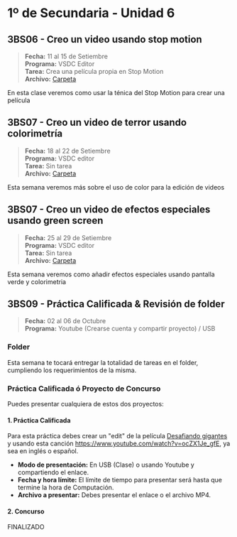 # 1º de Secundaria - Unidad 6

## 3BS06 - Creo un video usando stop motion

> **Fecha:** 11 al 15 de Setiembre<br> **Programa:** VSDC Editor<br> **Tarea:** Crea una película propia en Stop Motion<br> **Archivo:** [Carpeta](https://app.box.com/s/fvacg8e4k3l397hxrrnmaajkbs40am0j)

En esta clase veremos como usar la ténica del Stop Motion para crear una película

## 3BS07 - Creo un video de terror usando colorimetría

> **Fecha:** 18 al 22 de Setiembre<br> **Programa:** VSDC editor<br> **Tarea:** Sin tarea<br> **Archivo:** [Carpeta](https://app.box.com/s/fvacg8e4k3l397hxrrnmaajkbs40am0j)

Esta semana veremos más sobre el uso de color para la edición de videos

<div class="currentTheme">

## 3BS07 - Creo un video de efectos especiales usando green screen

> **Fecha:** 25 al 29 de Setiembre<br> **Programa:** VSDC editor<br> **Tarea:** Sin tarea<br> **Archivo:** [Carpeta](https://app.box.com/s/fvacg8e4k3l397hxrrnmaajkbs40am0j)

Esta semana veremos como añadir efectos especiales usando pantalla verde y colorimetria

</div>

## 3BS09 -  Práctica Calificada & Revisión de folder

> **Fecha:** 02 al 06 de Octubre<br> **Programa:** Youtube (Crearse cuenta y compartir proyecto) / USB<br>

### Folder

Esta semana te tocará entregar la totalidad de tareas en el folder, cumpliendo los requerimientos de la misma.

### Práctica Calificada ó Proyecto de Concurso

Puedes presentar cualquiera de estos dos proyectos:

#### 1. Práctica Calificada

Para esta práctica debes crear un "edit" de la película [Desafiando gigantes](https://www.mediafire.com/file/8zgc6nx3ubjvvve/Facing.The.Giants.2006.1080P.BibliotecaFilmicaCristiana.Blogspot.mp4/file) y usando esta canción https://www.youtube.com/watch?v=ocZX1Je_gfE, ya sea en inglés o español.  

- **Modo de presentación:** En USB (Clase) o usando Youtube y compartiendo el enlace.
- **Fecha y hora límite:** El límite de tiempo para presentar será hasta que termine la hora de Computación.
- **Archivo a presentar:** Debes presentar el enlace o el archivo MP4.

#### 2. Concurso

FINALIZADO